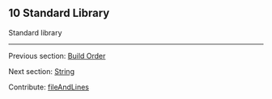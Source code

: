 ## 10 Standard Library

Standard library

---

Previous section: [Build Order](macro-limitations-build-order.md)

Next section: [String](std-String.md)

Contribute: [fileAndLines](https://github.com/HaxeFoundation/HaxeManual/blob/master/10-std.tex#L1-1)